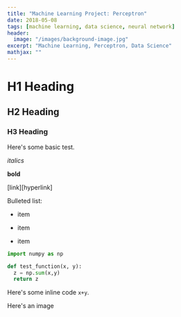 ```yaml
---
title: "Machine Learning Project: Perceptron"
date: 2018-05-08
tags: [machine learning, data science, neural network]
header:
  image: "/images/background-image.jpg"
excerpt: "Machine Learning, Perceptron, Data Science"
mathjax: ""
---
```



# H1 Heading

## H2 Heading

### H3 Heading

Here's some basic test.

*italics*

**bold**

[link][hyperlink]

Bulleted list:
* item
+ item
- item

```Python
import numpy as np

def test_function(x, y):
  z = np.sum(x,y)
  return z
```

Here's some inline code `x+y`.

Here's an image

